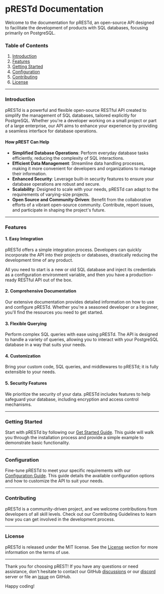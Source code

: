 # pRESTd Documentation

Welcome to the documentation for pRESTd, an open-source API designed to facilitate the development of products with SQL databases, focusing primarily on PostgreSQL.

### Table of Contents

1. [Introduction](./#introduction)
2. [Features](./#features)
3. [Getting Started](./#getting-started)
4. [Configuration](./#configuration)
5. [Contributing](./#contributing)
6. [License](./#license)

***

### Introduction

pRESTd is a powerful and flexible open-source RESTful API created to simplify the management of SQL databases, tailored explicitly for PostgreSQL. Whether you're a developer working on a small project or part of a large enterprise, our API aims to enhance your experience by providing a seamless interface for database operations.

#### How pREST Can Help

* **Simplified Database Operations**: Perform everyday database tasks efficiently, reducing the complexity of SQL interactions.
* **Efficient Data Management**: Streamline data handling processes, making it more convenient for developers and organizations to manage their information.
* **Enhanced Security**: Leverage built-in security features to ensure your database operations are robust and secure.
* **Scalability**: Designed to scale with your needs, pRESTd can adapt to the requirements of varying-size projects.
* **Open Source and Community-Driven**: Benefit from the collaborative efforts of a vibrant open-source community. Contribute, report issues, and participate in shaping the project's future.

***

### Features

#### 1. Easy Integration

pRESTd offers a simple integration process. Developers can quickly incorporate the API into their projects or databases, drastically reducing the development time of any product.&#x20;

All you need to start is a new or old SQL database and inject its credentials as a configuration environment variable, and then you have a production-ready RESTful API out of the box.

#### 2. Comprehensive Documentation

Our extensive documentation provides detailed information on how to use and configure pRESTd. Whether you're a seasoned developer or a beginner, you'll find the resources you need to get started.

#### 3. Flexible Querying

Perform complex SQL queries with ease using pRESTd. The API is designed to handle a variety of queries, allowing you to interact with your PostgreSQL database in a way that suits your needs.

#### 4. Customization

Bring your custom code, SQL queries, and middlewares to pRESTd; it is fully extensible to your needs.

#### 5. Security Features

We prioritize the security of your data. pRESTd includes features to help safeguard your database, including encryption and access control mechanisms.

***

### Getting Started

Start with pRESTd by following our [Get Started Guide](setup/). This guide will walk you through the installation process and provide a simple example to demonstrate basic functionality.

***

### Configuration

Fine-tune pRESTd to meet your specific requirements with our [Configuration Guide](./#configuration). This guide details the available configuration options and how to customize the API to suit your needs.

***

### Contributing

pRESTd is a community-driven project, and we welcome contributions from developers of all skill levels. Check out our Contributing Guidelines to learn how you can get involved in the development process.

***

### License

pRESTd is released under the MIT license. See the [License](https://github.com/prest/prest/blob/main/LICENSE) section for more information on the terms of use.

***

Thank you for choosing pREST! If you have any questions or need assistance, don't hesitate to contact our GitHub [discussions](https://github.com/prest/prest/discussions) or our [discord](prestd-documentation/who-uses-prest.md) server or file an [issue](https://github.com/prest/prest/issues) on GitHub.&#x20;

Happy coding!
